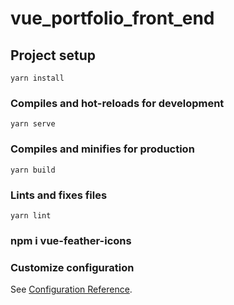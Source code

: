 # vue_portfolio_front_end

## Project setup
```
yarn install
```

### Compiles and hot-reloads for development
```
yarn serve
```

### Compiles and minifies for production
```
yarn build
```

### Lints and fixes files
```
yarn lint
```



### npm i vue-feather-icons
### Customize configuration
See [Configuration Reference](https://cli.vuejs.org/config/).
